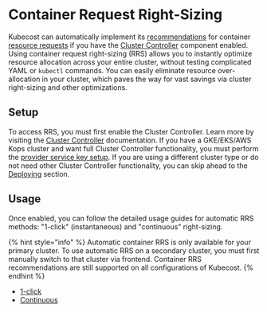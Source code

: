 # Container Request Right-Sizing

Kubecost can automatically implement its [recommendations](/apis/apis-overview/api-request-right-sizing-v2.md) for container [resource requests](https://kubernetes.io/docs/concepts/configuration/manage-resources-containers/#requests-and-limits) if you have the [Cluster Controller](/install-and-configure/advanced-configuration/controller/cluster-controller.md) component enabled. Using container request right-sizing (RRS) allows you to instantly optimize resource allocation across your entire cluster, without testing complicated YAML or `kubectl` commands. You can easily eliminate resource over-allocation in your cluster, which paves the way for vast savings via cluster right-sizing and other optimizations.

## Setup

To access RRS, you must first enable the Cluster Controller. Learn more by visiting the [Cluster Controller](/cluster-controller.md) documentation. If you have a GKE/EKS/AWS Kops cluster and want full Cluster Controller functionality, you must perform the [provider service key setup](/install-and-configure/advanced-configuration/controller/cluster-controller.md#provider-service-key-setup). If you are using a different cluster type or do not need other Cluster Controller functionality, you can skip ahead to the [Deploying](/install-and-configure/advanced-configuration/controller/cluster-controller.md#deploying) section.

## Usage

Once enabled, you can follow the detailed usage guides for automatic RRS methods: "1-click" (instantaneous) and "continuous" right-sizing.

{% hint style="info" %}
Automatic container RRS is only available for your primary cluster. To use automatic RRS on a secondary cluster, you must first manually switch to that cluster via frontend. Container RRS recommendations are still supported on all configurations of Kubecost.
{% endhint %}

* [1-click](one-click-request-sizing.md)
* [Continuous](continuous-request-sizing.md)
